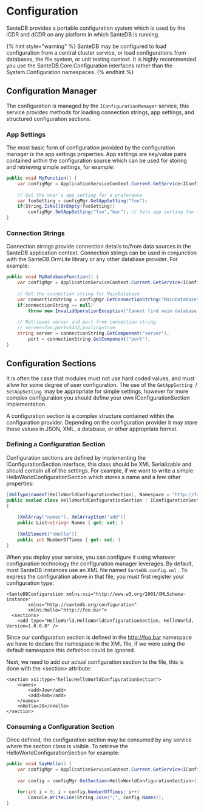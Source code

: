 # Configuration

SanteDB provides a portable configuration system which is used by the iCDR and dCDR on any platform in which SanteDB is running.&#x20;

{% hint style="warning" %}
SanteDB may be configured to load configuration from a central cluster service, or load configurations from databases, the file system, or unit testing context. It is highly recommended you use the SanteDB.Core.Configuration interfaces rather than the System.Configuration namespaces.
{% endhint %}

## Configuration Manager

The configuration is managed by the `IConfigurationManager` service, this service provides methods for loading connection strings, app settings, and structured configuration sections.&#x20;

### App Settings

The most basic form of configuration provided by the configuration manager is the app settings properties. App settings are key/value pairs contained within the configuration source which can be used for storing and retrieving simple settings, for example:

```csharp
public void MyFunction() {
    var configMgr = ApplicationServiceContext.Current.GetService<IConfigurationManager>();
    
    // Get the user's app setting for a preference
    var fooSetting = configMgr.GetAppSetting("foo");
    if(String.IsNullOrEmpty(fooSetting))
        configMgr.SetAppSetting("foo","bar"); // Sets app setting foo to bar
}    
```

### Connection Strings

Connection strings provide connection details to/from data sources in the SanteDB application context. Connection strings can be used in conjunction with the SanteDB.OrmLite library or any other database provider. For example:

```csharp
public void MyDatabaseFunction() {
    var configMgr = ApplicationServiceContext.Current.GetService<IConfigurationManager>();
    
    // Get the connection string for MainDatabase
    var connectionString = configMgr.GetConnectionString("MainDatabase");
    if(connectionString == null)
        throw new InvalidOperationException("Cannot find main database!");
    
    // Retrieves server and port from connection string
    // server=foo;port=5432;pooling=true
    string server = connectionString.GetComponent("server"),
        port = connectionString.GetComponent("port");
}
```



## Configuration Sections

It is often the case that modules must not use hard coded values, and must allow for some degree of user configuration. The use of the `GetAppSetting `/ `SetAppSetting `may be appropriate for simple settings, however for more complex configuration you should define your own IConfigurationSection implementation.

A configuration section is a complex structure contained within the configuration provider. Depending on the configuration provider it may store these values in JSON, XML, a database, or other appropriate format.

### Defining a Configuration Section

Configuration sections are defined by implementing the IConfigurationSection interface, this class should be XML Serializable and should contain all of the settings. For example, if we want to write a simple HelloWorldConfigurationSection which stores a name and a few other properties:

```csharp
[XmlType(nameof(HelloWorldConfigurationSection), Namespace = "http://foo.bar")]
public sealed class HelloWorldConfigurationSection : IConfigurationSection
{
    
    [XmlArray("names"), XmlArrayItem("add")]
    public List<string> Names { get; set; }
    
    [XmlElement("nHello")]
    public int NumberOfTimes { get; set; }
}
```

When you deploy your service, you can configure it using whatever configuration technology the configuration manager leverages. By default, most SanteDB instances use an XML file named `SanteDB.config.xml` . To express the configuration above in that file, you must first register your configuration type:

```markup
<SanteDBConfiguration xmlns:xsi="http://www.w3.org/2001/XMLSchema-instance"
        xmlns="http://santedb.org/configuration" 
        xmlns:hello="http://foo.bar">
  <sections>
    <add type="HelloWorld.HelloWorldConfigurationSection, HelloWorld, Version=1.0.0.0" />
```

Since our configuration section is defined in the http://foo.bar namespace we have to declare the namespace in the XML file, if we were using the default namespace this definition could be ignored.

Next, we need to add our actual configuration section to the file, this is done with the \<section> attribute:

```markup
<section xsi:type="hello:HelloWorldConfigurationSection">
    <names>
        <add>Joe</add>
        <add>Bob</add>
    </names>
    <nHello>20</nHello>
</section>
```

### Consuming a Configuration Section

Once defined, the configuration section may be consumed by any service where the section class is visible. To retrieve the HelloWorldConfigurationSection for example:

```csharp
public void SayHello() {
    var configMgr = ApplicationServiceContext.Current.GetService<IConfigurationManager>();
    
    var config = configMgr.GetSection<HelloWorldConfigurationSection>();
    
    for(int i = 0; i < config.NumberOfTimes; i++)
        Console.WriteLine(String.Join(";", config.Names));
}
```

